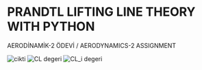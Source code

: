 # PRANDTL LIFTING LINE THEORY WITH PYTHON
AERODİNAMİK-2 ÖDEVİ / AERODYNAMICS-2 ASSIGNMENT

![cikti](https://user-images.githubusercontent.com/74931027/160299218-fc7263f1-0c7e-4ad6-ba04-0a057a84d586.png)
![CL degeri](https://user-images.githubusercontent.com/74931027/160299220-987b5f1a-4ab0-4f31-a852-b59925c9e4c5.png)
![CL_i degeri](https://user-images.githubusercontent.com/74931027/160299221-2e9a5b50-53b8-4c6e-8063-7aa2a50c50fc.png)
